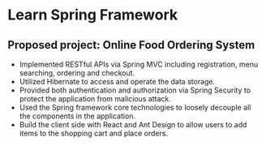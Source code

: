 # Learn Spring Framework

Proposed project: Online Food Ordering System
---

* Implemented RESTful APIs via Spring MVC including registration, menu searching, ordering and checkout.
* Utilized Hibernate to access and operate the data storage.
*	Provided both authentication and authorization via Spring Security to protect the application from malicious attack.
*	Used the Spring framework core technologies to loosely decouple all the components in the application.
*	Build the client side with React and Ant Design to allow users to add items to the shopping cart and place orders.
